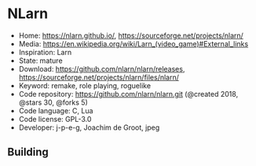 # NLarn

- Home: https://nlarn.github.io/, https://sourceforge.net/projects/nlarn/
- Media: https://en.wikipedia.org/wiki/Larn_(video_game)#External_links
- Inspiration: Larn
- State: mature
- Download: https://github.com/nlarn/nlarn/releases, https://sourceforge.net/projects/nlarn/files/nlarn/
- Keyword: remake, role playing, roguelike
- Code repository: https://github.com/nlarn/nlarn.git (@created 2018, @stars 30, @forks 5)
- Code language: C, Lua
- Code license: GPL-3.0
- Developer: j-p-e-g, Joachim de Groot, jpeg

## Building
